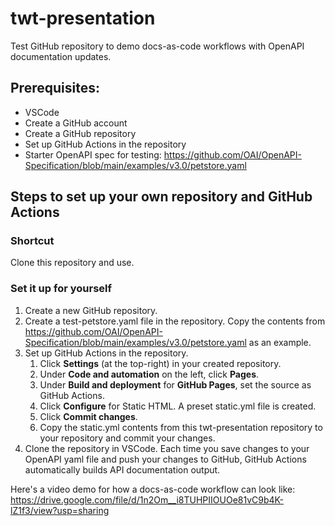 # twt-presentation
Test GitHub repository to demo docs-as-code workflows with OpenAPI documentation updates.

## Prerequisites:
- VSCode
- Create a GitHub account
- Create a GitHub repository
- Set up GitHub Actions in the repository
- Starter OpenAPI spec for testing: https://github.com/OAI/OpenAPI-Specification/blob/main/examples/v3.0/petstore.yaml

## Steps to set up your own repository and GitHub Actions
### Shortcut
Clone this repository and use.

### Set it up for yourself
1. Create a new GitHub repository.
2. Create a test-petstore.yaml file in the repository. Copy the contents from https://github.com/OAI/OpenAPI-Specification/blob/main/examples/v3.0/petstore.yaml as an example.
3. Set up GitHub Actions in the repository.
    1. Click **Settings** (at the top-right) in your created repository.
    2. Under **Code and automation** on the left, click **Pages**.
    3. Under **Build and deployment** for **GitHub Pages**, set the source as GitHub Actions.
    4. Click **Configure** for Static HTML. A preset static.yml file is created.
    5. Click **Commit changes**.
    6. Copy the static.yml contents from this twt-presentation repository to your repository and commit your changes.
4. Clone the repository in VSCode. Each time you save changes to your OpenAPI yaml file and push your changes to GitHub, GitHub Actions automatically builds API documentation output.

Here's a video demo for how a docs-as-code workflow can look like: https://drive.google.com/file/d/1n2Om__i8TUHPIIOUOe81vC9b4K-lZ1f3/view?usp=sharing
